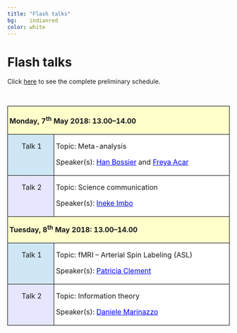 ```yaml
---
title: "Flash talks"
bg:    indianred
color: white
---
```


<!-- 1. https://wordhtml.com/ -->
<!-- 2. Insert for each text input: style="color: black;" -->
<!-- 3. Insert for project outline: bgcolor="#ffffff" -->
<!-- TO DO: Remove spacing -->

<a name="flashtalks_day1"></a>

# Flash talks 

Click <a href="#schedule">here</a> to see the complete preliminary schedule. 

<br>

<table width="678" cellspacing="0" cellpadding="4">
<tbody>

<!-- DAY 1 -->
<tr>
<td style="border: 1px solid #000000; padding: 0.04in;" colspan="2" valign="top" bgcolor="#ffffcc" width="668">
<p align="left"><span style="font-size: medium;" style="color: black;"><strong>Monday, 7<sup>th</sup> May 2018: 13.00–14.00</strong></span></p>
</td>
</tr>

<tr valign="top">
<td style="border-top: none; border-bottom: 1px solid #000000; border-left: 1px solid #000000; border-right: none; padding: 0in 0in 0.04in 0.04in;" bgcolor="#cfe7f5" width="150">
<p align="center"><span style="font-size: medium;" style="color: black;">Talk 1</span></p>
<p align="center">&nbsp;</p>
</td>
<td style="border-top: none; border-bottom: 1px solid #000000; border-left: 1px solid #000000; border-right: 1px solid #000000; padding: 0in 0.04in 0.04in 0.04in;" bgcolor="#ffffff" width="603">
<p><span style="font-size: medium;" style="color: black;">Topic: </span><span style="font-size: medium;" style="color: black;"><span lang="en-US"><span style="background: transparent;">Meta-analysis</span></span></span></p>
<p><span style="font-size: medium;" style="color: black;">Speaker(s</span><span style="font-size: medium;" style="color: black;">): </span><span style="font-size: medium;" style="color: black;"><span lang="en-US"><a style="color: blue;" href="https://www.researchgate.net/profile/Han_Bossier">Han Bossier</a></span> and <span lang="en-US"><a style="color: blue;" href="https://www.researchgate.net/profile/Freya_Acar">Freya Acar</a></span> </span></p>
</td>
</tr>

<tr valign="top">
<td style="border-top: none; border-bottom: 1px solid #000000; border-left: 1px solid #000000; border-right: none; padding: 0in 0in 0.04in 0.04in;" bgcolor="#e6e6ff" width="57">
<p align="center"><span style="font-size: medium;" style="color: black;">Talk 2</span></p>
</td>
<td style="border-top: none; border-bottom: 1px solid #000000; border-left: 1px solid #000000; border-right: 1px solid #000000; padding: 0in 0.04in 0.04in 0.04in;" bgcolor="#ffffff" width="603">
<p><span style="font-size: medium;" style="color: black;">Topic: </span><span style="font-size: medium;" style="color: black;"><span lang="en-US">S</span></span><span style="font-size: medium;" style="color: black;"><span lang="en-US">cience communication</span></span></p>
<p><span style="font-size: medium;" style="color: black;">Speaker(s</span><span style="font-size: medium;" style="color: black;">): </span><span style="font-size: medium;" style="color: black;"><span lang="en-US"><a style="color: blue;" href="https://www.ugent.be/nl/onderzoek/maatschappij/wetenschapscommunicatie">Ineke Imbo</a></span></span></p>
</td>
</tr>

<!-- DAY 2 -->
<tr>
<td style="border-top: none; border-bottom: 1px solid #000000; border-left: 1px solid #000000; border-right: 1px solid #000000; padding: 0in 0.04in 0.04in 0.04in;" colspan="2" valign="top" bgcolor="#ffffcc" width="668">
<p align="left"><span style="font-size: medium;" style="color: black;"><strong>Tuesday, 8<sup>th</sup> May 2018: 13.00–14.00</strong></span></p>
</td>
</tr>

<a name="flashtalks_day2"></a>

<tr valign="top">
<td style="border-top: none; border-bottom: 1px solid #000000; border-left: 1px solid #000000; border-right: none; padding: 0in 0in 0.04in 0.04in;" bgcolor="#cfe7f5" width="57">
<p align="center"><span style="font-size: medium;" style="color: black;">Talk 1</span></p>
</td>
<td style="border-top: none; border-bottom: 1px solid #000000; border-left: 1px solid #000000; border-right: 1px solid #000000; padding: 0in 0.04in 0.04in 0.04in;" bgcolor="#ffffff" width="603">
<p><span style="font-size: medium;" style="color: black;">Topic: </span><span style="font-size: medium;" style="color: black;">fMRI &ndash; Arterial Spin Labeling (ASL)</span></p>
<p><span style="font-size: medium;" style="color: black;">Speaker(s</span><span style="font-size: medium;" style="color: black;">): </span><span style="font-size: medium;" style="color: black;"><span lang="en-US"><a style="color: blue;" href="https://www.researchgate.net/profile/Patricia_Clement3">Patricia Clement</a></span></span></p>
</td>
</tr>

<tr valign="top">
<td style="border-top: none; border-bottom: 1px solid #000000; border-left: 1px solid #000000; border-right: none; padding: 0in 0in 0.04in 0.04in;" bgcolor="#e6e6ff" width="57">
<p align="center"><span style="font-size: medium;" style="color: black;">Talk 2</span></p>
</td>
<td style="border-top: none; border-bottom: 1px solid #000000; border-left: 1px solid #000000; border-right: 1px solid #000000; padding: 0in 0.04in 0.04in 0.04in;" bgcolor="#ffffff" width="603">
<p><span style="font-size: medium;" style="color: black;">Topic: </span><span style="font-size: medium;" style="color: black;"><span lang="en-US">Information theory</span></span></p>
<p><span style="font-size: medium;" style="color: black;">Speaker(s</span><span style="font-size: medium;" style="color: black;">): </span><span style="font-size: medium;" style="color: black;"><span lang="en-US"><a style="color: blue;" href="https://www.researchgate.net/profile/Daniele_Marinazzo">Daniele Marinazzo</a></span></span></p>
</td>
</tr>

</tbody>
</table>
